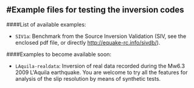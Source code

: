 #Example files for testing the inversion codes
----------------------------------------------

####List of available examples:
 - `SIV1a`: Benchmark from the Source Inversion Validation (SIV, see the enclosed pdf file, or directly http://equake-rc.info/sivdb/).
 
####Examples to become available soon:
 - `LAquila-realdata`: Inversion of real data recorded during the Mw6.3 2009 L'Aquila earthquake. You are welcome to try all the features for analysis of the slip resolution by means of synthetic tests.
